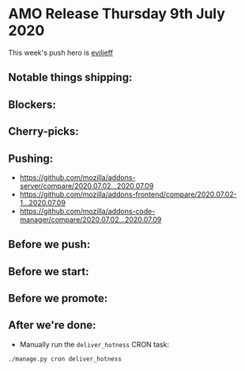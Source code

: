 # AMO Release Thursday 9th July 2020

This week's push hero is [eviljeff](https://github.com/eviljeff)

## Notable things shipping:

## Blockers:

## Cherry-picks:

## Pushing:

- https://github.com/mozilla/addons-server/compare/2020.07.02...2020.07.09
- https://github.com/mozilla/addons-frontend/compare/2020.07.02-1...2020.07.09
- https://github.com/mozilla/addons-code-manager/compare/2020.07.02...2020.07.09

## Before we push:

## Before we start:

## Before we promote:

## After we're done:

- Manually run the `deliver_hotness` CRON task:

```
./manage.py cron deliver_hotness
```
